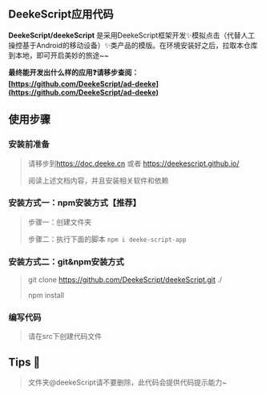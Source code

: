 ## DeekeScript应用代码

**DeekeScript/deekeScript** 是采用DeekeScript框架开发✨模拟点击（代替人工操控基于Android的移动设备）✨类产品的模版。在环境安装好之后，拉取本仓库到本地，即可开启美妙的旅途~~

**最终能开发出什么样的应用❓请移步查阅：
[https://github.com/DeekeScript/ad-deeke](https://github.com/DeekeScript/ad-deeke)**


## 使用步骤


### 安装前准备
> 请移步到<a target="_blank" href="https://doc.deeke.cn">https://doc.deeke.cn</a> 或者 <a target="_blank" href="https://deekescript.github.io/">https://deekescript.github.io/</a>
>
> 阅读上述文档内容，并且安装相关软件和依赖

### 安装方式一：npm安装方式【推荐】
>
> 步骤一：创建文件夹
> 
> 步骤二：执行下面的脚本
```npm i deeke-script-app```

### 安装方式二：git&npm安装方式
>
> git clone https://github.com/DeekeScript/deekeScript.git ./
> 
> npm install

### 编写代码
> 请在src下创建代码文件


## Tips 📢
> 文件夹@deekeScript请不要删除，此代码会提供代码提示能力~
